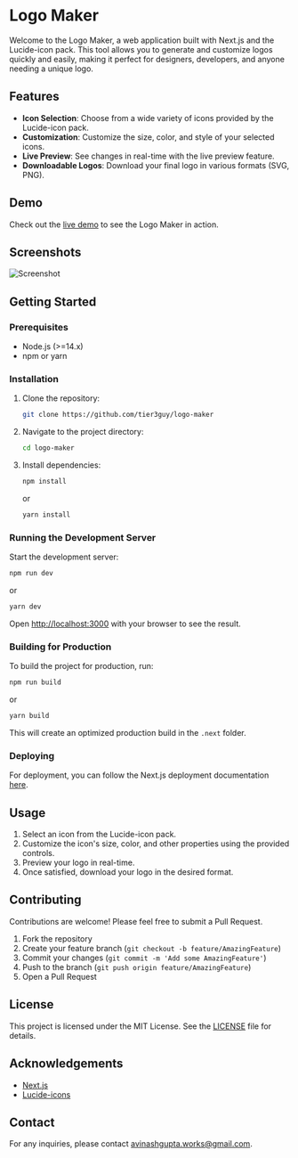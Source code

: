 # Logo Maker

Welcome to the Logo Maker, a web application built with Next.js and the Lucide-icon pack. This tool allows you to generate and customize logos quickly and easily, making it perfect for designers, developers, and anyone needing a unique logo.

## Features

-   **Icon Selection**: Choose from a wide variety of icons provided by the Lucide-icon pack.
-   **Customization**: Customize the size, color, and style of your selected icons.
-   **Live Preview**: See changes in real-time with the live preview feature.
-   **Downloadable Logos**: Download your final logo in various formats (SVG, PNG).

## Demo

Check out the [live demo](https://logomaker.tier3guy.com/) to see the Logo Maker in action.

## Screenshots

![Screenshot](https://logomaker.tier3guy.com/screenshot.png)

## Getting Started

### Prerequisites

-   Node.js (>=14.x)
-   npm or yarn

### Installation

1. Clone the repository:

    ```bash
    git clone https://github.com/tier3guy/logo-maker
    ```

2. Navigate to the project directory:

    ```bash
    cd logo-maker
    ```

3. Install dependencies:

    ```bash
    npm install
    ```

    or

    ```bash
    yarn install
    ```

### Running the Development Server

Start the development server:

```bash
npm run dev
```

or

```bash
yarn dev
```

Open [http://localhost:3000](http://localhost:3000) with your browser to see the result.

### Building for Production

To build the project for production, run:

```bash
npm run build
```

or

```bash
yarn build
```

This will create an optimized production build in the `.next` folder.

### Deploying

For deployment, you can follow the Next.js deployment documentation [here](https://nextjs.org/docs/deployment).

## Usage

1. Select an icon from the Lucide-icon pack.
2. Customize the icon's size, color, and other properties using the provided controls.
3. Preview your logo in real-time.
4. Once satisfied, download your logo in the desired format.

## Contributing

Contributions are welcome! Please feel free to submit a Pull Request.

1. Fork the repository
2. Create your feature branch (`git checkout -b feature/AmazingFeature`)
3. Commit your changes (`git commit -m 'Add some AmazingFeature'`)
4. Push to the branch (`git push origin feature/AmazingFeature`)
5. Open a Pull Request

## License

This project is licensed under the MIT License. See the [LICENSE](LICENSE) file for details.

## Acknowledgements

-   [Next.js](https://nextjs.org/)
-   [Lucide-icons](https://lucide.dev/)

## Contact

For any inquiries, please contact [avinashgupta.works@gmail.com](mailto:avinashgupta.works@gmail.com).
